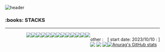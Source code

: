 ![header](https://capsule-render.vercel.app/api?type=waving&color=gradient&text=JunDeve&fontSize=40&desc=&fontAlign=85&fontAlignY=35)

<h3>:books: STACKS</h3>
<hr/>
<!-- <img src="https://img.shields.io/badge/표시할이름-색상?style=for-the-badge&logo=기술스택아이콘&logoColor=white"> -->
<div style="display: flex; justify-content: flex-end;">
<img src="https://img.shields.io/badge/Java-007396?style=for-the-badge&logo=OpenJDK&logoColor=white"/>
<img src="https://img.shields.io/badge/javascript-F7DF1E?style=for-the-badge&logo=javascript&logoColor=white">
<img src="https://img.shields.io/badge/react-61DAFB?style=for-the-badge&logo=react&logoColor=white">
<img src="https://img.shields.io/badge/nodedotjs-339933?style=for-the-badge&logo=nodedotjs&logoColor=white">
<img src="https://img.shields.io/badge/apachetomcat-F8DC75?style=for-the-badge&logo=apachetomcat&logoColor=white">
<img src="https://img.shields.io/badge/androidstudio-3DDC84?style=for-the-badge&logo=androidstudio&logoColor=white">
<img src="https://img.shields.io/badge/oracle-F80000?style=for-the-badge&logo=oracle&logoColor=white">
<img src="https://img.shields.io/badge/firebase-FFCA28?style=for-the-badge&logo=firebase&logoColor=white">
<img src="https://img.shields.io/badge/mysql-4479A1?style=for-the-badge&logo=mysql&logoColor=white">
<img src="https://img.shields.io/badge/mariadb-003545?style=for-the-badge&logo=mariadb&logoColor=white">
<img src="https://img.shields.io/badge/mongodb-47A248?style=for-the-badge&logo=mongodb&logoColor=white">
<img src="https://img.shields.io/badge/github-181717?style=for-the-badge&logo=github&logoColor=white">
<img src="https://img.shields.io/badge/git-F05032?style=for-the-badge&logo=git&logoColor=white">
    
other : <br>
<img src="https://img.shields.io/badge/photoshop-31A8FF?style=for-the-badge&logo=adobephotoshop&logoColor=white">
<img src="https://img.shields.io/badge/premierepro-9999FF?style=for-the-badge&logo=adobepremierepro&logoColor=white">
<img src="https://img.shields.io/badge/aftereffects-9999FF?style=for-the-badge&logo=adobeaftereffects&logoColor=white">

[ start date: 2023/10/10 : ]<br>
[![Anurag's GitHub stats](https://github-readme-stats.vercel.app/api?username=JunDeve)](https://github.com/anuraghazra/github-readme-stats)
